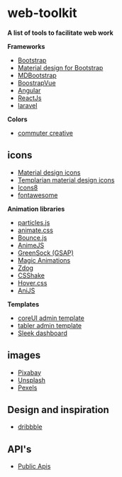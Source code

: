 # web-toolkit
**A list of tools to facilitate web work**

**Frameworks**
- [Bootstrap](https://getbootstrap.com/)
- [Material design for Bootstrap](https://daemonite.github.io/material/)
- [MDBootstrap](https://github.com/mdbootstrap)
- [BoostrapVue](https://bootstrap-vue.js.org/)
- [Angular](https://angular.io)
- [ReactJs](https://reactjs.org/)
- [laravel](https://laravel.com/)

**Colors**
- [commuter creative](http://www.colors.commutercreative.com/grid/)

## icons
- [Material design icons](https://google.github.io/material-design-icons/)
- [Templarian material design icons](https://materialdesignicons.com/)
- [Icons8](https://icons8.com/line-awesome)
- [fontawesome](https://fontawesome.com)

**Animation libraries**
- [particles.js](http://vincentgarreau.com/particles.js/)
- [animate.css](https://github.com/daneden/animate.css/)
- [Bounce.js](bouncejs.com)
- [AnimeJS](https://animejs.com/)
- [GreenSock (GSAP)](https://greensock.com)
- [Magic Animations](https://www.minimamente.com/project/magic/)
- [Zdog](https://zzz.dog/)
- [CSShake](http://elrumordelaluz.github.io/csshake/#1)
- [Hover.css](http://ianlunn.github.io/Hover/)
- [AniJS](http://anijs.github.io/)

 **Templates**
- [coreUI admin template](https://github.com/coreui/coreui-free-bootstrap-admin-template)
- [tabler admin template](https://tabler.io/)
- [Sleek dashboard](https://github.com/tafcoder/sleek-dashboard)


## images

- [Pixabay](http://pixabay.com/)
- [Unsplash](http://unsplash.com/)
- [Pexels](http://pexels.com/)

## Design and inspiration
- [dribbble](https://dribbble.com/)

## API's
- [Public Apis](https://github.com/public-apis/public-apis)